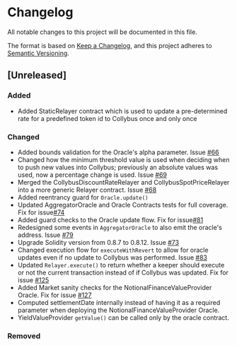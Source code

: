 # Changelog
All notable changes to this project will be documented in this file.

The format is based on [Keep a Changelog](https://keepachangelog.com/en/1.0.0/),
and this project adheres to [Semantic Versioning](https://semver.org/spec/v2.0.0.html).

## [Unreleased]

### Added
- Added StaticRelayer contract which is used to update a pre-determined rate for a predefined token id to Collybus once and only once

### Changed

- Added bounds validation for the Oracle's alpha parameter. Issue [#66](https://github.com/fiatdao/delphi/issues/66)
- Changed how the minimum threshold value is used when deciding when to push new values into Collybus; previously an absolute values was used, now a percentage change is used. Issue [#69](https://github.com/fiatdao/delphi/issues/69)
- Merged the CollybusDiscountRateRelayer and CollybusSpotPriceRelayer into a more generic Relayer contract. Issue [#68](https://github.com/fiatdao/delphi/issues/68) 
- Added reentrancy guard for `Oracle.update()`
- Updated AggregatorOracle and Oracle Contracts tests for full coverage. Fix for issue[#74](https://github.com/fiatdao/delphi/issues/74)
- Added guard checks to the Oracle update flow. Fix for issue[#81](https://github.com/fiatdao/delphi/issues/81)
- Redesigned some events in `AggregatorOracle` to also emit the oracle's address. Issue [#79](https://github.com/fiatdao/delphi/issues/79)
- Upgrade Solidity version from 0.8.7 to 0.8.12. Issue [#73](https://github.com/fiatdao/delphi/issues/73)
- Changed execution flow for `executeWithRevert` to allow for oracle updates even if no update to Collybus was performed. Issue [#83](https://github.com/fiatdao/delphi/issues/83)
- Updated `Relayer.execute()` to return whether a keeper should execute or not the current transaction instead of if Collybus was updated. Fix for issue [#125](https://github.com/fiatdao/delphi/issues/125)
- Added Market sanity checks for the NotionalFinanceValueProvider Oracle. Fix for issue [#127](https://github.com/fiatdao/delphi/issues/127)
- Computed settlementDate internally instead of having it as a required parameter when deploying the NotionalFinanceValueProvider Oracle.
- YieldValueProvider `getValue()` can be called only by the oracle contract.

### Removed